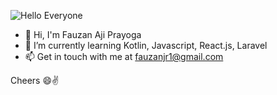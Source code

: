 ![Hello Everyone](https://i.ibb.co/GVm5YKr/1500x500.jpg)

- 🤗 Hi, I'm Fauzan Aji Prayoga
- 🌱 I’m currently learning Kotlin, Javascript, React.js, Laravel
- 📫 Get in touch with me at fauzanjr1@gmail.com

Cheers 😄✌
